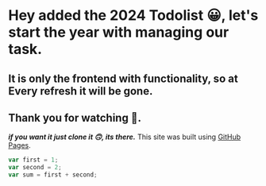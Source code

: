# Hey added the 2024 Todolist :grinning:, let's start the year with managing our task.
## It is only the frontend with functionality, so at Every refresh it will be gone.
## Thank you for watching :smiling_face_with_three_hearts:.
***if you want it just clone it :upside_down_face:, its there.***
This site was built using [GitHub Pages](https://vipulagarwal-2000.github.io/ToDoList2024/).

```javascript
var first = 1;
var second = 2;
var sum = first + second;
```

